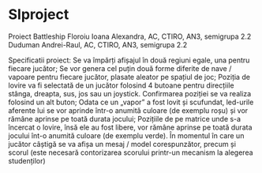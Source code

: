 # SIproject

Proiect Battleship
Floroiu Ioana Alexandra, AC, CTIRO, AN3, semigrupa 2.2
Duduman Andrei-Raul, AC, CTIRO, AN3, semigrupa 2.2

Specificatii proiect:
    Se va împărți afișajul în două regiuni egale, una pentru fiecare jucător;
    Se vor genera cel puțin două forme diferite de nave / vapoare pentru fiecare jucător, plasate aleator pe spațiul de joc;
    Poziția de lovire va fi selectată de un jucător folosind 4 butoane pentru direcțiile stânga,  dreapta, sus, jos sau un joystick. Confirmarea poziției se va realiza 
folosind un alt buton;
    Odata ce un „vapor” a fost lovit și scufundat, led-urile aferente lui se vor aprinde într-o anumită culoare (de exemplu roșu) și vor rămâne aprinse pe toată durata jocului;
    Pozițiile de pe matrice unde s-a încercat o lovire, însă ele au fost libere, vor rămâne aprinse pe toată durata jocului înt-o anumită culoare (de exemplu verde).
    În momentul în care un jucător câștigă se va afișa un mesaj / model corespunzător, precum și scorul (este necesară contorizarea scorului printr-un mecanism la alegerea 
studenților)
